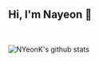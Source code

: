 
<!--
**NYeonK/NYeonK** is a ✨ _special_ ✨ repository because its `README.md` (this file) appears on your GitHub profile.

Here are some ideas to get you started:

- 🔭 I’m currently working on ...
- 🌱 I’m currently learning ...
- 👯 I’m looking to collaborate on ...
- 🤔 I’m looking for help with ...
- 💬 Ask me about ...
- 📫 How to reach me: ...
- 😄 Pronouns: ...
- ⚡ Fun fact: ...
-->
<!--

<br/>

> <h2> 💭 About me </h2>

+ From : Myongji Univ.
+ Contact : skdus728@gmail.com
+ Blog : https://velog.io/@skd
<br/>

> <h2> 🔗 Tech Stack  </h2> 

  <div>
  <img src="https://img.shields.io/badge/JavaScript-F7DF1E?style=for-the-badge&logo=JavaScript&logoColor=white">
  <img src="https://img.shields.io/badge/TypeScript-3178C6?style=for-the-badge&logo=TypeScript&logoColor=white">
  <img src="https://img.shields.io/badge/Python-3776AB?style=for-the-badge&logo=Python&logoColor=white">
  </div>
  <div>
  <img src="https://img.shields.io/badge/React-61DAFB?style=for-the-badge&logo=React&logoColor=white">
  </div>
<br/>
-->

<h2>Hi, I'm Nayeon 👋</h2>
<br/>
  <div >

![NYeonK's github stats](https://github-readme-stats.vercel.app/api?username=NYeonK&show_icons=true&theme=tokyonight)  

  </div>
  
  
